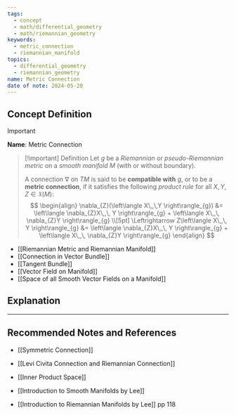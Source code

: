 ```yaml
---
tags:
  - concept
  - math/differential_geometry
  - math/riemannian_geometry
keywords:
  - metric_connection
  - riemannian_manifold
topics:
  - differential_geometry
  - riemannian_geometry
name: Metric Connection
date of note: 2024-05-20
---
```


## Concept Definition

>[!important]
>**Name**: Metric Connection

>[!important] Definition
>Let $g$ be a *Riemannian* or *pseudo-Riemannian metric* on a *smooth manifold* $M$ (with or without boundary). 
>
>A connection $\nabla$ on $TM$ is said to be **compatible with** $g$, or to be a **metric connection**, if it satisfies the following *product rule* for all $X, Y, Z \in \mathfrak{X}(M)$:
>$$
> \begin{align}
>  \nabla_{Z}(\left\langle X\,,\,Y \right\rangle_{g}) &= \left\langle \nabla_{Z}X\,,\, Y \right\rangle_{g} + \left\langle  X\,,\,  \nabla_{Z}Y \right\rangle_{g} \\[5pt]
> \Leftrightarrow Z\left\langle  X\,,\, Y   \right\rangle_{g} &= \left\langle \nabla_{Z}X\,,\, Y \right\rangle_{g} + \left\langle  X\,,\,  \nabla_{Z}Y \right\rangle_{g} 
> \end{align}
>$$  

- [[Riemannian Metric and Riemannian Manifold]]
- [[Connection in Vector Bundle]]
- [[Tangent Bundle]]
- [[Vector Field on Manifold]]
- [[Space of all Smooth Vector Fields on a Manifold]]


## Explanation





-----------
##  Recommended Notes and References

- [[Symmetric Connection]]
- [[Levi Civita Connection and Riemannian Connection]]
- [[Inner Product Space]]

- [[Introduction to Smooth Manifolds by Lee]]
- [[Introduction to Riemannian Manifolds by Lee]] pp 118